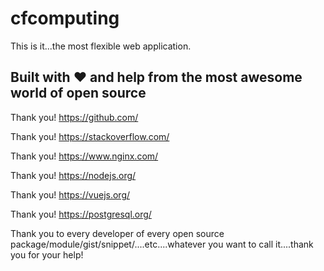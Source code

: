 # cfcomputing

This is it...the most flexible web application.

## Built with :heart: and help from the most awesome world of open source

Thank you! https://github.com/

Thank you! https://stackoverflow.com/

Thank you! https://www.nginx.com/

Thank you! https://nodejs.org/

Thank you! https://vuejs.org/

Thank you! https://postgresql.org/

Thank you to every developer of every open source package/module/gist/snippet/....etc....whatever you want to call it....thank you for your help!
